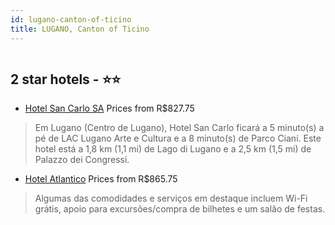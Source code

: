 ```yaml
---
id: lugano-canton-of-ticino
title: LUGANO, Canton of Ticino
---
```


<center><img src="https://i.travelapi.com/hotels/22000000/21460000/21459500/21459404/e28cf64b_z.jpg" alt="" /></center>


##  2 star hotels - ⭐️⭐️

-    [Hotel San Carlo SA](https://www.hurb.com/br/aud/https://www.hurb.com/br/hotels/lugano/hotel-san-carlo-sa-HT-AL46?cmp=18055) Prices from R$827.75
   > Em Lugano (Centro de Lugano), Hotel San Carlo ficará a 5 minuto(s) a pé de LAC Lugano Arte e Cultura e a 8 minuto(s) de Parco Ciani. Este hotel está a 1,8 km (1,1 mi) de Lago di Lugano e a 2,5 km (1,5 mi) de Palazzo dei Congressi.
-    [Hotel Atlantico](https://www.hurb.com/br/aud/https://www.hurb.com/br/hotels/lugano/hotel-atlantico-HT-EB1C?cmp=18055) Prices from R$865.75
   > Algumas das comodidades e serviços em destaque incluem Wi-Fi grátis, apoio para excursões/compra de bilhetes e um salão de festas.
